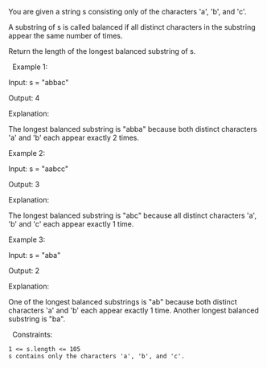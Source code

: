 You are given a string s consisting only of the characters 'a', 'b', and 'c'.

A substring of s is called balanced if all distinct characters in the substring appear the same number of times.

Return the length of the longest balanced substring of s.

 
Example 1:


Input: s = "abbac"

Output: 4

Explanation:

The longest balanced substring is "abba" because both distinct characters 'a' and 'b' each appear exactly 2 times.


Example 2:


Input: s = "aabcc"

Output: 3

Explanation:

The longest balanced substring is "abc" because all distinct characters 'a', 'b' and 'c' each appear exactly 1 time.


Example 3:


Input: s = "aba"

Output: 2

Explanation:

One of the longest balanced substrings is "ab" because both distinct characters 'a' and 'b' each appear exactly 1 time. Another longest balanced substring is "ba".


 
Constraints:


	1 <= s.length <= 105
	s contains only the characters 'a', 'b', and 'c'.

